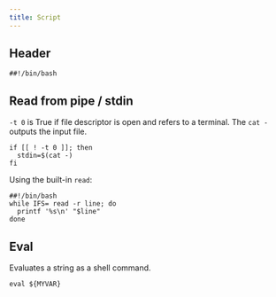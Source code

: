 ```yaml
---
title: Script
---
```


## Header

```shell
##!/bin/bash
```

## Read from pipe / stdin

`-t 0` is True if file descriptor is open and refers to a terminal.
The `cat -` outputs the input file.

```shell
if [[ ! -t 0 ]]; then
  stdin=$(cat -)
fi
```

Using the built-in `read`:

```shell
##!/bin/bash
while IFS= read -r line; do
  printf '%s\n' "$line"
done
```

## Eval

Evaluates a string as a shell command.

```shell
eval ${MYVAR}
```
